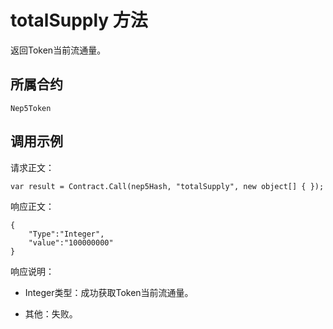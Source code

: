 # totalSupply 方法

返回Token当前流通量。

## 所属合约

	Nep5Token

## 调用示例

请求正文：

```
var result = Contract.Call(nep5Hash, "totalSupply", new object[] { });
```

响应正文：

```
{
	"Type":"Integer",
	"value":"100000000"
}
```

响应说明：

- Integer类型：成功获取Token当前流通量。

- 其他：失败。
